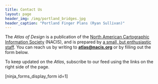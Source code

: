 ```yaml
---
title: Contact Us
layout: page
header_img: /img/portland_bridges.jpg
header_caption: "Portland Finger Plans (Ryan Sullivan)"
---
```


The <em>Atlas of Design</em> is a publication of the <a href="http://nacis.org">North American Cartographic Information Society</a> (NACIS), and is prepared by <a title="About the Editors" href="http://atlasofdesign.org/staff">a small, but enthusiastic staff</a>. You can reach us by writing to <strong>atlas@nacis.org</strong> or by filling out the form below.

To keep updated on the <em>Atlas</em>, subscribe to our feed using the links on the right side of the page.

[ninja_forms_display_form id=1]